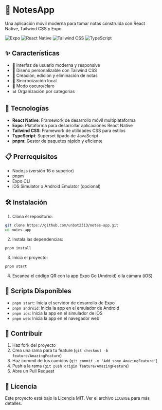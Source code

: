 # 📝 NotesApp

Una aplicación móvil moderna para tomar notas construida con React Native, Tailwind CSS y Expo.

![Expo](https://img.shields.io/badge/Expo-000020?style=for-the-badge&logo=expo&logoColor=white)
![React Native](https://img.shields.io/badge/React_Native-20232A?style=for-the-badge&logo=react&logoColor=61DAFB)
![Tailwind CSS](https://img.shields.io/badge/Tailwind_CSS-38B2AC?style=for-the-badge&logo=tailwind-css&logoColor=white)
![TypeScript](https://img.shields.io/badge/TypeScript-007ACC?style=for-the-badge&logo=typescript&logoColor=white)

## ✨ Características

- 📱 Interfaz de usuario moderna y responsive
- 🎨 Diseño personalizable con Tailwind CSS
- 📝 Creación, edición y eliminación de notas
- 🔄 Sincronización local
- 🌙 Modo oscuro/claro
- 📊 Organización por categorías

## 🚀 Tecnologías

- **React Native**: Framework de desarrollo móvil multiplataforma
- **Expo**: Plataforma para desarrollar aplicaciones React Native
- **Tailwind CSS**: Framework de utilidades CSS para estilos
- **TypeScript**: Superset tipado de JavaScript
- **pnpm**: Gestor de paquetes rápido y eficiente

## 📋 Prerrequisitos

- Node.js (versión 16 o superior)
- pnpm
- Expo CLI
- iOS Simulator o Android Emulator (opcional)

## 🛠️ Instalación

1. Clona el repositorio:
```bash
git clone https://github.com/unbot2313/notes-app.git
cd notes-app
```

2. Instala las dependencias:
```bash
pnpm install
```

3. Inicia el proyecto:
```bash
pnpm start
```

4. Escanea el código QR con la app Expo Go (Android) o la cámara (iOS)

## 📱 Scripts Disponibles

- `pnpm start`: Inicia el servidor de desarrollo de Expo
- `pnpm android`: Inicia la app en el emulador de Android
- `pnpm ios`: Inicia la app en el simulador de iOS
- `pnpm web`: Inicia la app en el navegador web



## 🤝 Contribuir

1. Haz fork del proyecto
2. Crea una rama para tu feature (`git checkout -b feature/AmazingFeature`)
3. Haz commit de tus cambios (`git commit -m 'Add some AmazingFeature'`)
4. Push a la rama (`git push origin feature/AmazingFeature`)
5. Abre un Pull Request

## 📄 Licencia

Este proyecto está bajo la Licencia MIT. Ver el archivo `LICENSE` para más detalles.
